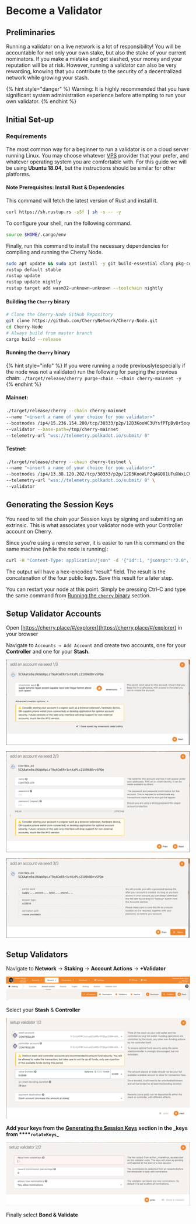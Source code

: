 # Become a Validator

## Preliminaries

Running a validator on a live network is a lot of responsibility! You will be accountable for not only your own stake, but also the stake of your current nominators. If you make a mistake and get slashed, your money and your reputation will be at risk. However, running a validator can also be very rewarding, knowing that you contribute to the security of a decentralized network while growing your stash.

{% hint style="danger" %}
Warning: It is highly recommended that you have significant system administration experience before attempting to run your own validator.
{% endhint %}

## Initial Set-up

### Requirements

The most common way for a beginner to run a validator is on a cloud server running Linux. You may choose whatever [VPS](https://wiki.polkadot.network/docs/maintain-guides-how-to-validate-polkadot#vps-list) provider that your prefer, and whatever operating system you are comfortable with. For this guide we will be using **Ubuntu 18.04**, but the instructions should be similar for other platforms.

#### Note Prerequisites: Install Rust & Dependencies

This command will fetch the latest version of Rust and install it.

```bash
curl https://sh.rustup.rs -sSf | sh -s -- -y
```

To configure your shell, run the following command.

```bash
source $HOME/.cargo/env
```

Finally, run this command to install the necessary dependencies for compiling and running the Cherry Node.

```bash
sudo apt update && sudo apt install -y git build-essential clang pkg-config curl libssl-dev llvm libudev-dev
rustup default stable
rustup update
rustup update nightly
rustup target add wasm32-unknown-unknown --toolchain nightly
```

#### Building the `Cherry` binary

```bash
# Clone the Cherry-Node GitHub Repository
git clone https://github.com/CherryNetwork/Cherry-Node.git
cd Cherry-Node
# Always build from master branch
cargo build --release
```

#### Running the **`Cherry`** binary

{% hint style="info" %}
If you were running a node previously(especially if the node was not a validator) run the following for purging the previous chain: `./target/release/cherry purge-chain --chain cherry-mainnet -y`
{% endhint %}

#### Mainnet:

```bash
./target/release/cherry --chain cherry-mainnet
--name "<insert a name of your choice for you validator>"
--bootnodes /ip4/15.236.154.200/tcp/30333/p2p/12D3KooWC3UYsfPTpBvDr5oqc8CRe2jftT5kaVYpfhYojjLT4HWB
--validator --base-path=/tmp/cherry-mainnet
--telemetry-url "wss://telemetry.polkadot.io/submit/ 0"
```

#### Testnet:

```bash
./target/release/cherry --chain cherry-testnet \
--name "<insert a name of your choice for you validator>"
--bootnodes /ip4/13.38.120.202/tcp/30333/p2p/12D3KooWLPZqAGQ81UFuXWxLCVMBsZ58MWNp19LZSJEpkrWfktkn \
--telemetry-url "wss://telemetry.polkadot.io/submit/ 0" \
--validator
```

## Generating the Session Keys

You need to tell the chain your Session keys by signing and submitting an extrinsic. This is what associates your validator node with your Controller account on Cherry.

Since you’re using a remote server, it is easier to run this command on the same machine (while the node is running):

```bash
curl -H "Content-Type: application/json" -d '{"id":1, "jsonrpc":"2.0", "method": "author_rotateKeys", "params":[]}' http://localhost:9933
```

The output will have a hex-encoded “result” field. The result is the concatenation of the four public keys. Save this result for a later step.

You can restart your node at this point. Simply be pressing Ctrl-C and type the same command from [Running the `cherry` binary](../../quickstart/installing-the-cherry-node.md) section.

## Setup Validator Accounts

Open [https://cherry.place/#/explorer](https://cherry.place/#/explorer) in your browser

Navigate to `Accounts → Add Account` and create two accounts, one for your **Controller** and one for your **Stash.**

![](<../../.gitbook/assets/image (9).png>)

![](<../../.gitbook/assets/image (8).png>)

![](<../../.gitbook/assets/image (18).png>)

## Setup Validators

Navigate to **Network** → **Staking** → **Account Actions** → **+Validator**

![](<../../.gitbook/assets/image (14).png>)

Select your **Stash** & **Controller**

![](<../../.gitbook/assets/image (19).png>)

**Add your keys from the** [**Generating the Session Keys**](become-a-validator.md#generating-the-session-keys) **section in the **_**keys from**** ****`rotateKeys`**_

![](<../../.gitbook/assets/image (2).png>)

Finally select **Bond & Validate**
